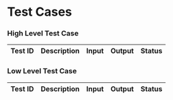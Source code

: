 # Test Cases

### High Level Test Case
|  Test ID | Description  | Input  | Output  | Status |
|---|---|---|---|---|



### Low Level Test Case
|  Test ID | Description  | Input  | Output  | Status |
|---|---|---|---|---|
